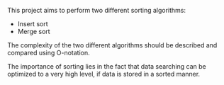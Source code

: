 This project aims to perform two different sorting algorithms:
* Insert sort
* Merge sort

The complexity of the two different algorithms should be described and compared using O-notation.

The importance of sorting lies in the fact that data searching can be optimized to a very high level, if data is stored in a sorted manner.
